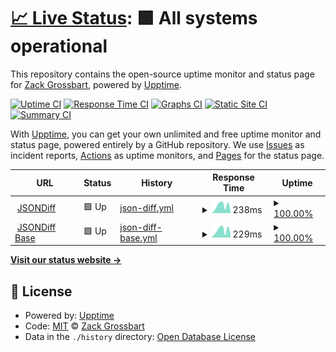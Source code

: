 # [📈 Live Status](https://demo.upptime.js.org): <!--live status--> **🟩 All systems operational**

This repository contains the open-source uptime monitor and status page for [Zack Grossbart](http://www.zackgrossbart.com/), powered by [Upptime](https://github.com/upptime/upptime).

[![Uptime CI](https://github.com/zgrossbart/jdd-upptime/workflows/Uptime%20CI/badge.svg)](https://github.com/zgrossbart/jdd-upptime/actions?query=workflow%3A%22Uptime+CI%22)
[![Response Time CI](https://github.com/zgrossbart/jdd-upptime/workflows/Response%20Time%20CI/badge.svg)](https://github.com/zgrossbart/jdd-upptime/actions?query=workflow%3A%22Response+Time+CI%22)
[![Graphs CI](https://github.com/zgrossbart/jdd-upptime/workflows/Graphs%20CI/badge.svg)](https://github.com/zgrossbart/jdd-upptime/actions?query=workflow%3A%22Graphs+CI%22)
[![Static Site CI](https://github.com/zgrossbart/jdd-upptime/workflows/Static%20Site%20CI/badge.svg)](https://github.com/zgrossbart/jdd-upptime/actions?query=workflow%3A%22Static+Site+CI%22)
[![Summary CI](https://github.com/zgrossbart/jdd-upptime/workflows/Summary%20CI/badge.svg)](https://github.com/zgrossbart/jdd-upptime/actions?query=workflow%3A%22Summary+CI%22)

With [Upptime](https://upptime.js.org), you can get your own unlimited and free uptime monitor and status page, powered entirely by a GitHub repository. We use [Issues](https://github.com/zgrossbart/jdd-upptime/issues) as incident reports, [Actions](https://github.com/zgrossbart/jdd-upptime/actions) as uptime monitors, and [Pages](https://demo.upptime.js.org) for the status page.

<!--start: status pages-->
<!-- This summary is generated by Upptime (https://github.com/upptime/upptime) -->
<!-- Do not edit this manually, your changes will be overwritten -->
<!-- prettier-ignore -->
| URL | Status | History | Response Time | Uptime |
| --- | ------ | ------- | ------------- | ------ |
| <img alt="" src="https://jsondiff.com/favicon.ico" height="13"> [JSONDiff](https://www.jsondiff.com) | 🟩 Up | [json-diff.yml](https://github.com/zgrossbart/jdd-upptime/commits/HEAD/history/json-diff.yml) | <details><summary><img alt="Response time graph" src="./graphs/json-diff/response-time-week.png" height="20"> 238ms</summary><br><a href="https://zgrossbart.github.io/jdd-upptime/history/json-diff"><img alt="Response time 894" src="https://img.shields.io/endpoint?url=https%3A%2F%2Fraw.githubusercontent.com%2Fzgrossbart%2Fjdd-upptime%2FHEAD%2Fapi%2Fjson-diff%2Fresponse-time.json"></a><br><a href="https://zgrossbart.github.io/jdd-upptime/history/json-diff"><img alt="24-hour response time 222" src="https://img.shields.io/endpoint?url=https%3A%2F%2Fraw.githubusercontent.com%2Fzgrossbart%2Fjdd-upptime%2FHEAD%2Fapi%2Fjson-diff%2Fresponse-time-day.json"></a><br><a href="https://zgrossbart.github.io/jdd-upptime/history/json-diff"><img alt="7-day response time 238" src="https://img.shields.io/endpoint?url=https%3A%2F%2Fraw.githubusercontent.com%2Fzgrossbart%2Fjdd-upptime%2FHEAD%2Fapi%2Fjson-diff%2Fresponse-time-week.json"></a><br><a href="https://zgrossbart.github.io/jdd-upptime/history/json-diff"><img alt="30-day response time 257" src="https://img.shields.io/endpoint?url=https%3A%2F%2Fraw.githubusercontent.com%2Fzgrossbart%2Fjdd-upptime%2FHEAD%2Fapi%2Fjson-diff%2Fresponse-time-month.json"></a><br><a href="https://zgrossbart.github.io/jdd-upptime/history/json-diff"><img alt="1-year response time 894" src="https://img.shields.io/endpoint?url=https%3A%2F%2Fraw.githubusercontent.com%2Fzgrossbart%2Fjdd-upptime%2FHEAD%2Fapi%2Fjson-diff%2Fresponse-time-year.json"></a></details> | <details><summary><a href="https://zgrossbart.github.io/jdd-upptime/history/json-diff">100.00%</a></summary><a href="https://zgrossbart.github.io/jdd-upptime/history/json-diff"><img alt="All-time uptime 99.70%" src="https://img.shields.io/endpoint?url=https%3A%2F%2Fraw.githubusercontent.com%2Fzgrossbart%2Fjdd-upptime%2FHEAD%2Fapi%2Fjson-diff%2Fuptime.json"></a><br><a href="https://zgrossbart.github.io/jdd-upptime/history/json-diff"><img alt="24-hour uptime 100.00%" src="https://img.shields.io/endpoint?url=https%3A%2F%2Fraw.githubusercontent.com%2Fzgrossbart%2Fjdd-upptime%2FHEAD%2Fapi%2Fjson-diff%2Fuptime-day.json"></a><br><a href="https://zgrossbart.github.io/jdd-upptime/history/json-diff"><img alt="7-day uptime 100.00%" src="https://img.shields.io/endpoint?url=https%3A%2F%2Fraw.githubusercontent.com%2Fzgrossbart%2Fjdd-upptime%2FHEAD%2Fapi%2Fjson-diff%2Fuptime-week.json"></a><br><a href="https://zgrossbart.github.io/jdd-upptime/history/json-diff"><img alt="30-day uptime 100.00%" src="https://img.shields.io/endpoint?url=https%3A%2F%2Fraw.githubusercontent.com%2Fzgrossbart%2Fjdd-upptime%2FHEAD%2Fapi%2Fjson-diff%2Fuptime-month.json"></a><br><a href="https://zgrossbart.github.io/jdd-upptime/history/json-diff"><img alt="1-year uptime 99.70%" src="https://img.shields.io/endpoint?url=https%3A%2F%2Fraw.githubusercontent.com%2Fzgrossbart%2Fjdd-upptime%2FHEAD%2Fapi%2Fjson-diff%2Fuptime-year.json"></a></details>
| <img alt="" src="https://jsondiff.com/favicon.ico" height="13"> [JSONDiff Base](https://jsondiff.com) | 🟩 Up | [json-diff-base.yml](https://github.com/zgrossbart/jdd-upptime/commits/HEAD/history/json-diff-base.yml) | <details><summary><img alt="Response time graph" src="./graphs/json-diff-base/response-time-week.png" height="20"> 229ms</summary><br><a href="https://zgrossbart.github.io/jdd-upptime/history/json-diff-base"><img alt="Response time 876" src="https://img.shields.io/endpoint?url=https%3A%2F%2Fraw.githubusercontent.com%2Fzgrossbart%2Fjdd-upptime%2FHEAD%2Fapi%2Fjson-diff-base%2Fresponse-time.json"></a><br><a href="https://zgrossbart.github.io/jdd-upptime/history/json-diff-base"><img alt="24-hour response time 174" src="https://img.shields.io/endpoint?url=https%3A%2F%2Fraw.githubusercontent.com%2Fzgrossbart%2Fjdd-upptime%2FHEAD%2Fapi%2Fjson-diff-base%2Fresponse-time-day.json"></a><br><a href="https://zgrossbart.github.io/jdd-upptime/history/json-diff-base"><img alt="7-day response time 229" src="https://img.shields.io/endpoint?url=https%3A%2F%2Fraw.githubusercontent.com%2Fzgrossbart%2Fjdd-upptime%2FHEAD%2Fapi%2Fjson-diff-base%2Fresponse-time-week.json"></a><br><a href="https://zgrossbart.github.io/jdd-upptime/history/json-diff-base"><img alt="30-day response time 239" src="https://img.shields.io/endpoint?url=https%3A%2F%2Fraw.githubusercontent.com%2Fzgrossbart%2Fjdd-upptime%2FHEAD%2Fapi%2Fjson-diff-base%2Fresponse-time-month.json"></a><br><a href="https://zgrossbart.github.io/jdd-upptime/history/json-diff-base"><img alt="1-year response time 876" src="https://img.shields.io/endpoint?url=https%3A%2F%2Fraw.githubusercontent.com%2Fzgrossbart%2Fjdd-upptime%2FHEAD%2Fapi%2Fjson-diff-base%2Fresponse-time-year.json"></a></details> | <details><summary><a href="https://zgrossbart.github.io/jdd-upptime/history/json-diff-base">100.00%</a></summary><a href="https://zgrossbart.github.io/jdd-upptime/history/json-diff-base"><img alt="All-time uptime 99.43%" src="https://img.shields.io/endpoint?url=https%3A%2F%2Fraw.githubusercontent.com%2Fzgrossbart%2Fjdd-upptime%2FHEAD%2Fapi%2Fjson-diff-base%2Fuptime.json"></a><br><a href="https://zgrossbart.github.io/jdd-upptime/history/json-diff-base"><img alt="24-hour uptime 100.00%" src="https://img.shields.io/endpoint?url=https%3A%2F%2Fraw.githubusercontent.com%2Fzgrossbart%2Fjdd-upptime%2FHEAD%2Fapi%2Fjson-diff-base%2Fuptime-day.json"></a><br><a href="https://zgrossbart.github.io/jdd-upptime/history/json-diff-base"><img alt="7-day uptime 100.00%" src="https://img.shields.io/endpoint?url=https%3A%2F%2Fraw.githubusercontent.com%2Fzgrossbart%2Fjdd-upptime%2FHEAD%2Fapi%2Fjson-diff-base%2Fuptime-week.json"></a><br><a href="https://zgrossbart.github.io/jdd-upptime/history/json-diff-base"><img alt="30-day uptime 100.00%" src="https://img.shields.io/endpoint?url=https%3A%2F%2Fraw.githubusercontent.com%2Fzgrossbart%2Fjdd-upptime%2FHEAD%2Fapi%2Fjson-diff-base%2Fuptime-month.json"></a><br><a href="https://zgrossbart.github.io/jdd-upptime/history/json-diff-base"><img alt="1-year uptime 99.43%" src="https://img.shields.io/endpoint?url=https%3A%2F%2Fraw.githubusercontent.com%2Fzgrossbart%2Fjdd-upptime%2FHEAD%2Fapi%2Fjson-diff-base%2Fuptime-year.json"></a></details>

<!--end: status pages-->

[**Visit our status website →**](https://demo.upptime.js.org)

## 📄 License

- Powered by: [Upptime](https://github.com/upptime/upptime)
- Code: [MIT](./LICENSE) © [Zack Grossbart](http://www.zackgrossbart.com/)
- Data in the `./history` directory: [Open Database License](https://opendatacommons.org/licenses/odbl/1-0/)
